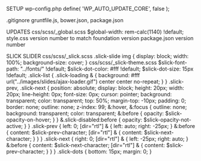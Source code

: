 SETUP
wp-config.php
	define( 'WP_AUTO_UPDATE_CORE', false );

.gitignore
	gruntfile.js, bower.json, package.json

UPDATES
css/scss/_global.scss
	$global-width: rem-calc(1140) !default;
style.css
	version number to match foundation version
package.json
	version number

SLICK SLIDER
css/scss/_slick.scss
	.slick-slide img {
		display: block;
		width: 100%;
        background-size: cover;
	}
css/scss/_slick-theme.scss
	$slick-font-path: "../fonts/" !default;
	$slick-dot-color: #fff !default;
	$slick-dot-size: 15px !default;
	.slick-list {
	    .slick-loading & {
	        background: #fff url("../images/slides/ajax-loader.gif") center center no-repeat;
	    }
	}
	.slick-prev,
	.slick-next {
	    position: absolute;
	    display: block;
	    height: 20px;
	    width: 20px;
	    line-height: 0px;
	    font-size: 0px;
	    cursor: pointer;
	    background: transparent;
	    color: transparent;
	    top: 50%;
	    margin-top: -10px;
	    padding: 0;
	    border: none;
	    outline: none;
	    z-index: 99;
	    &:hover, &:focus {
	        outline: none;
	        background: transparent;
	        color: transparent;
	        &:before {
	            opacity: $slick-opacity-on-hover;
	        }
	    }
	    &.slick-disabled:before {
	        opacity: $slick-opacity-not-active;
	    }
	}
	.slick-prev {
	    left: 0;
	    [dir="rtl"] & {
	        left: auto;
	        right: -25px;
	    }
	    &:before {
	        content: $slick-prev-character;
	        [dir="rtl"] & {
	            content: $slick-next-character;
	        }
	    }
	}
	.slick-next {
	    right: 0;
	    [dir="rtl"] & {
	        left: -25px;
	        right: auto;
	    }
	    &:before {
	        content: $slick-next-character;
	        [dir="rtl"] & {
	            content: $slick-prev-character;
	        }
	    }
	}
	.slick-dots {
		bottom: 15px;
		margin: 0;
	}